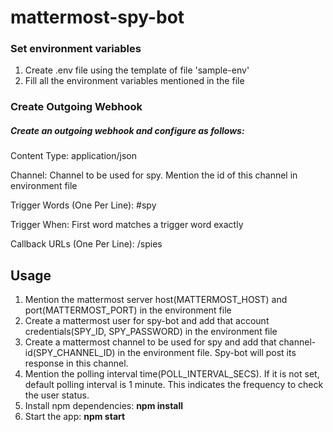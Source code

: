 # mattermost-spy-bot

### Set environment variables
1. Create .env file using the template of file 'sample-env'
2. Fill all the environment variables mentioned in the file

### Create Outgoing Webhook

##### Create an outgoing webhook and configure as follows:

Content Type: application/json

Channel: Channel to be used for spy. Mention the id of this channel in environment file

Trigger Words (One Per Line): #spy

Trigger When: First word matches a trigger word exactly

Callback URLs (One Per Line): <spy-bot url>/spies




## Usage
1. Mention the mattermost server host(MATTERMOST_HOST) and port(MATTERMOST_PORT) in the environment file
2. Create a mattermost user for spy-bot and add that account credentials(SPY_ID, SPY_PASSWORD) in the environment file
3. Create a mattermost channel to be used for spy and add that channel-id(SPY_CHANNEL_ID) in the environment file. Spy-bot will post its response in this channel.
4. Mention the polling interval time(POLL_INTERVAL_SECS). If it is not set, default polling interval is 1 minute. This indicates the frequency to check the user status.
5. Install npm dependencies: **npm install**
6. Start the app: **npm start**

